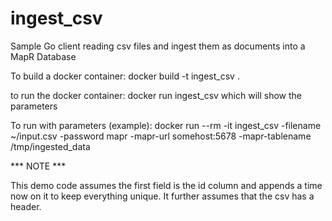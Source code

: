 # ingest_csv
Sample Go client reading csv files and ingest them as documents into a MapR Database

To build a docker container:
docker build -t ingest_csv .

to run the docker container:
docker run ingest_csv which will show the parameters

To run with parameters (example):
docker run --rm -it ingest_csv -filename ~/input.csv -password mapr -mapr-url somehost:5678 -mapr-tablename /tmp/ingested_data

*** NOTE ***

This demo code assumes the first field is the id column and appends a time now on it to keep everything unique.
It further assumes that the csv has a header.

